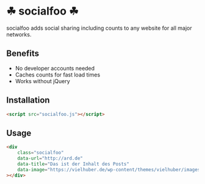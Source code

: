# ☘ socialfoo ☘

socialfoo adds social sharing including counts to any website for all major networks.

## Benefits

* No developer accounts needed
* Caches counts for fast load times
* Works without jQuery

## Installation

```html
<script src="socialfoo.js"></script>
```

## Usage

```html
<div
	class="socialfoo"
	data-url="http://ard.de"
	data-title="Das ist der Inhalt des Posts"
	data-image="https://vielhuber.de/wp-content/themes/vielhuber/images/about.jpg"
></div>
```